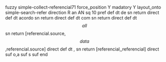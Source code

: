 fuzzy simple-collect-referencial71
   force_position Y
   madatory Y
   layout_onto simple-search-refer
   direction R
   an AN
   sq 10
   pref 
   def 
    dt de
    sn 
    return 
    direct 
   def 
    dt acordo
    sn 
    return 
    direct 
   def 
    dt com
    sn 
    return 
    direct 
   def 
    dt $$all$$
    sn 
    return [referencial.source,$$data$$,referencial.source]
    direct 
   def 
    dt \,
    sn 
    return [referencial,,referencial]
    direct 
   suf o,a
   suf s
   suf 
end
